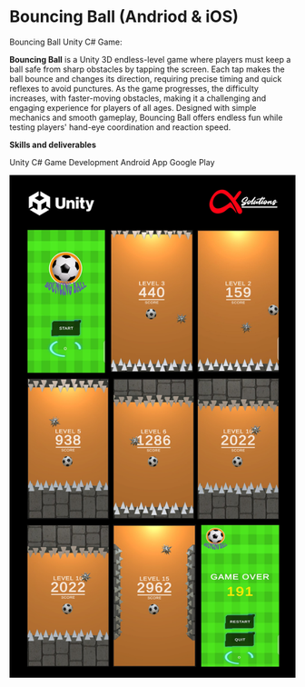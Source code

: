 # Bouncing Ball (Andriod & iOS)

  Bouncing Ball Unity C# Game: 

  **Bouncing Ball** is a Unity 3D endless-level game where players must keep a ball safe from sharp obstacles by tapping the screen. Each tap makes the ball bounce and changes its direction, requiring precise timing and quick reflexes to avoid punctures. As the game progresses, the difficulty increases, with faster-moving obstacles, making it a challenging and engaging experience for players of all ages. Designed with simple mechanics and smooth gameplay, Bouncing Ball offers endless fun while testing players' hand-eye coordination and reaction speed.

  **Skills and deliverables**

  Unity   C#    Game Development   Android App    Google Play  

  <img src="./images/bouncingBall.jpg" alt="bouncingBall"/>